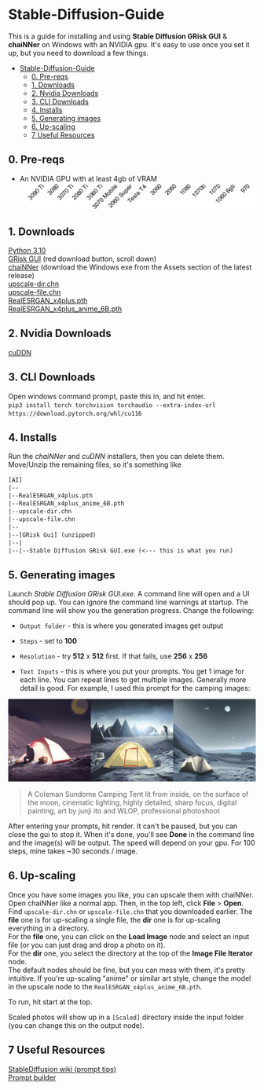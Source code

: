 # Stable-Diffusion-Guide
  
This is a guide for installing and using **Stable Diffusion GRisk GUI** & **chaiNNer** on Windows with an NVIDIA gpu. It's easy to use once you set it up, but you need to download a few things.  
  
<!-- TOC -->
* [Stable-Diffusion-Guide](#stable-diffusion-guide)
  * [0. Pre-reqs](#0-pre-reqs)
  * [1. Downloads](#1-downloads)
  * [2. Nvidia Downloads](#2-nvidia-downloads)
  * [3. CLI Downloads](#3-cli-downloads)
  * [4. Installs](#4-installs)
  * [5. Generating images](#5-generating-images)
  * [6. Up-scaling](#6-up-scaling)
  * [7 Useful Resources](#7-useful-resources)
<!-- TOC -->
  
## 0. Pre-reqs
- An NVIDIA GPU with at least 4gb of VRAM  
![img.png](docs/gpus.png)
  
## 1. Downloads
[Python 3.10](https://www.microsoft.com/store/productId/9PJPW5LDXLZ5)  
[GRisk GUI](https://grisk.itch.io/stable-diffusion-gui) (red download button, scroll down)  
[chaiNNer](https://github.com/joeyballentine/chaiNNer/releases) (download the Windows exe from the Assets section of the latest release)  
[upscale-dir.chn](https://github.com/ArrowM/Stable-Diffusion-Guide/releases/download/v1.0.0/upscale-dir.chn)  
[upscale-file.chn](https://github.com/ArrowM/Stable-Diffusion-Guide/releases/download/v1.0.0/upscale-file.chn)  
[RealESRGAN_x4plus.pth](https://github.com/xinntao/Real-ESRGAN/releases/download/v0.1.0/RealESRGAN_x4plus.pth)  
[RealESRGAN_x4plus_anime_6B.pth](https://github.com/xinntao/Real-ESRGAN/releases/download/v0.2.2.4/RealESRGAN_x4plus_anime_6B.pth)  
  
## 2. Nvidia Downloads
[cuDDN](https://developer.nvidia.com/compute/cudnn/secure/8.5.0/local_installers/11.7/cudnn-windows-x86_64-8.5.0.96_cuda11-archive.zip)

## 3. CLI Downloads
Open windows command prompt, paste this in, and hit enter.  
`pip3 install torch torchvision torchaudio --extra-index-url https://download.pytorch.org/whl/cu116`
  
## 4. Installs
Run the *chaiNNer* and *cuDNN* installers, then you can delete them. Move/Unzip the remaining files, so it's something like  
```
[AI]
|--
|--RealESRGAN_x4plus.pth
|--RealESRGAN_x4plus_anime_6B.pth
|--upscale-dir.chn
|--upscale-file.chn
|--
|--[GRisk Gui] (unzipped)
|--|
|--|--Stable Diffusion GRisk GUI.exe (<--- this is what you run)
```
  
## 5. Generating images
Launch *Stable Diffusion GRisk GUI.exe*. A command line will open and a UI should pop up. You can ignore the command line warnings at startup. The command line will show you the generation progress. Change the following:  
- `Output folder` - this is where you generated images get output  
- `Steps` - set to **100**  
- `Resolution` - try **512** x **512** first. If that fails, use **256** x **256**   
  
  
- `Text Inputs` - this is where you put your prompts. You get 1 image for each line. You can repeat lines to get multiple images. Generally more detail is good. For example, I used this prompt for the camping images:  
  
![space-camping](docs/space-camping.jpg)  
> A Coleman Sundome Camping Tent lit from inside, on the surface of the moon, cinematic lighting, highly detailed, sharp focus, digital painting, art by junji ito and WLOP, professional photoshoot  
  
After entering your prompts, hit render. It can't be paused, but you can close the gui to stop it. When it's done, you'll see **Done** in the command line and the image(s) will be output. The speed will depend on your gpu. For 100 steps, mine takes ~30 seconds / image.
  
## 6. Up-scaling
Once you have some images you like, you can upscale them with chaiNNer. Open chaiNNer like a normal app. Then, in the top left, click **File** > **Open**. Find `upscale-dir.chn` or `upscale-file.chn` that you downloaded earlier. The **file** one is for up-scaling a single file, the **dir** one is for up-scaling everything in a directory.  
For the **file** one, you can click on the **Load Image** node and select an input file (or you can just drag and drop a photo on it).  
For the **dir** one, you select the directory at the top of the **Image File Iterator** node.  
The default nodes should be fine, but you can mess with them, it's pretty intuitive. If you're up-scaling "anime" or similar art style, change the model in the upscale node to the `RealESRGAN_x4plus_anime_6B.pth`.  
  
To run, hit start at the top.
  
Scaled photos will show up in a `[Scaled]` directory inside the input folder (you can change this on the output node).  
  
## 7 Useful Resources
[StableDiffusion wiki (prompt tips)](https://wiki.installgentoo.com/wiki/Stable_Diffusion)  
[Prompt builder](https://promptomania.com/stable-diffusion-prompt-builder/)  